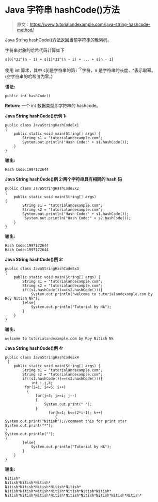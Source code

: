 # Java 字符串 hashCode()方法

> 原文：<https://www.tutorialandexample.com/java-string-hashcode-method/>

Java String hashCode()方法返回当前字符串的散列码。

字符串对象的哈希代码计算如下

```
s[0]*31^(n - 1) + s[1]*31^(n - 2) + ... + s[n - 1]
```

使用 int 算术，其中 s[i]是字符串的第 i <sup>个</sup>字符，n 是字符串的长度，^表示取幂。(空字符串的哈希值为零。)

**语法:**

```
public int hashCode()
```

**Return:** 一个 int 数据类型即字符串的 hashcode。

**Java String hashCode()示例 1:**

```
public class JavaStringHashCodeEx1
{
    public static void main(String[] args) {
        String s1 = "tutorialandexample.com";
        System.out.println("Hash Code:" + s1.hashCode());
    }
}
```

**输出:**

```
Hash Code:1997172644
```

**Java String hashCode()例 2:两个字符串具有相同的 hash 码**

```
public class JavaStringHashCodeEx2
{
    public static void main(String[] args)
{
        String s1 = "tutorialandexample.com";
        String s2 = "tutorialandexample.com";
        System.out.println("Hash Code:" + s1.hashCode());
         System.out.println("Hash Code:" + s2.hashCode());
    }
}
```

**输出:**

```
Hash Code:1997172644
Hash Code:1997172644
```

**Java String hashCode()例 3:**

```
public class JavaStringHashCodeEx3
{
    public static void main(String[] args) {
        String s1 = "tutorialandexample.com";
        String s2 = "tutorialandexample.com";
        if((s1.hashCode())==(s2.hashCode())){
            System.out.println("welcome to tutorialandexample.com by Roy Nitish Nk");
        }else{
            System.out.println("Tutorial by Nk");
        }
    }
}
```

**输出:**

```
welcome to tutorialandexample.com by Roy Nitish Nk
```

**Java String hashCode()例 4:**

```
public class JavaStringHashCodeEx4
 {
    public static void main(String[] args) {
        String s1 = "tutorialandexample.com";
        String s2 = "tutorialandexample.com";       
        if((s1.hashCode())==(s2.hashCode())){
            int i,j,k;
         for(i=1; i<=5; i++)
          {
              for(j=4; j>=i; j--)
              {
                  System.out.print(" ");
              }
                    for(k=1; k<=(2*i-1); k++)
                       {
System.out.print("Nitish");//comment this for print star
System.out.print("*");
}
System.out.println("");
}
        }else{
            System.out.println("Tutorial by Nk");
        }
    }
}
```

**输出:**

```
Nitish*
Nitish*Nitish*Nitish*
Nitish*Nitish*Nitish*Nitish*Nitish*
Nitish*Nitish*Nitish*Nitish*Nitish*Nitish*Nitish*
Nitish*Nitish*Nitish*Nitish*Nitish*Nitish*Nitish*Nitish*Nitish*
```